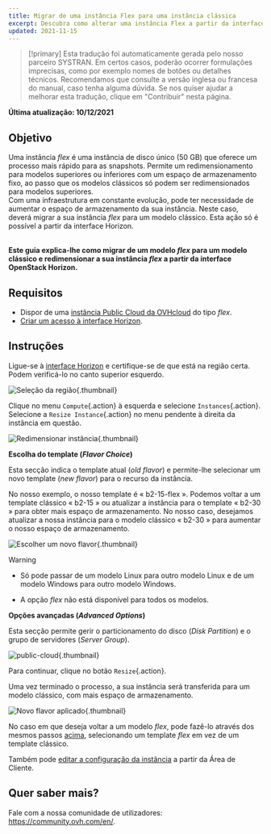```yaml
---
title: Migrar de uma instância Flex para uma instância clássica
excerpt: Descubra como alterar uma instância Flex a partir da interface OpenStack Horizon
updated: 2021-11-15
---
```


> [!primary]
> Esta tradução foi automaticamente gerada pelo nosso parceiro SYSTRAN. Em certos casos, poderão ocorrer formulações imprecisas, como por exemplo nomes de botões ou detalhes técnicos. Recomendamos que consulte a versão inglesa ou francesa do manual, caso tenha alguma dúvida. Se nos quiser ajudar a melhorar esta tradução, clique em "Contribuir" nesta página.
>

**Última atualização: 10/12/2021**

## Objetivo

Uma instância *flex* é uma instância de disco único (50 GB) que oferece um processo mais rápido para as snapshots. Permite um redimensionamento para modelos superiores ou inferiores com um espaço de armazenamento fixo, ao passo que os modelos clássicos só podem ser redimensionados para modelos superiores.</br> Com uma infraestrutura em constante evolução, pode ter necessidade de aumentar o espaço de armazenamento da sua instância. Neste caso, deverá migrar a sua instância *flex* para um modelo clássico. Esta ação só é possível a partir da interface Horizon.

</br>**Este guia explica-lhe como migrar de um modelo *flex* para um modelo clássico e redimensionar a sua instância *flex* a partir da interface OpenStack Horizon.**

## Requisitos

- Dispor de uma [instância Public Cloud da OVHcloud](/pages/platform/public-cloud/public-cloud-first-steps#3o-passo-criacao-de-uma-instancia) do tipo *flex*.
- [Criar um acesso à interface Horizon](/pages/platform/public-cloud/introducing_horizon).

## Instruções

Ligue-se à [interface Horizon](https://horizon.cloud.ovh.net/auth/login/) e certifique-se de que está na região certa. Podem verificá-lo no canto superior esquerdo. 

![Seleção da região](images/region2021.png){.thumbnail}

Clique no menu `Compute`{.action} à esquerda e selecione `Instances`{.action}. Selecione a `Resize Instance`{.action} no menu pendente à direita da instância em questão.

![Redimensionar instância](images/resizeinstance2021.png){.thumbnail}

**Escolha do template (*Flavor Choice*)** <a name="flavorchoice"></a>

Esta secção indica o template atual (*old flavor*) e permite-lhe selecionar um novo template (*new flavor*) para o recurso da instância.

No nosso exemplo, o nosso template é « b2-15-flex ». Podemos voltar a um template clássico « b2-15 » ou atualizar a instância para o template « b2-30 » para obter mais espaço de armazenamento. No nosso caso, desejamos atualizar a nossa instância para o modelo clássico « b2-30 » para aumentar o nosso espaço de armazenamento.

![Escolher um novo flavor](images/confirmflavor.png){.thumbnail}

> [!warning]
> - Só pode passar de um modelo Linux para outro modelo Linux e de um modelo Windows para outro modelo Windows.
>
> - A opção *flex* não está disponível para todos os modelos.
>

**Opções avançadas (*Advanced Options*)**

Esta secção permite gerir o particionamento do disco (*Disk Partition*) e o grupo de servidores (*Server Group*).

![public-cloud](images/resize_advanced.png){.thumbnail}

Para continuar, clique no botão `Resize`{.action}.

Uma vez terminado o processo, a sua instância será transferida para um modelo clássico, com mais espaço de armazenamento.

![Novo flavor aplicado](images/newflavor.png){.thumbnail}

No caso em que deseja voltar a um modelo *flex*, pode fazê-lo através dos mesmos passos [acima](#flavorchoice), selecionando um template *flex* em vez de um template clássico. 

Também pode [editar a configuração da instância](/pages/platform/public-cloud/first_steps_with_public_cloud_instance#editar-a-configuracao-de-uma-instancia) a partir da Área de Cliente.

## Quer saber mais?

Fale com a nossa comunidade de utilizadores: <https://community.ovh.com/en/>.